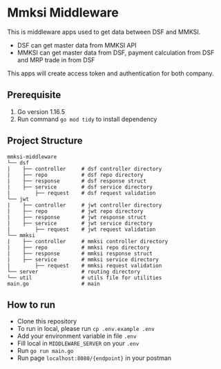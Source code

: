 # Mmksi Middleware

This is middleware apps used to get data between DSF and MMKSI.
- DSF can get master data from MMKSI API
- MMKSI can get master data from DSF, payment calculation from DSF and MRP trade in from DSF

This apps will create access token and authentication for both company.

## Prerequisite
1. Go version 1.16.5
2. Run command `go mod tidy` to install dependency

## Project Structure

```
mmksi-middleware
└── dsf
|    ├── controller     # dsf controller directory
|    ├── repo           # dsf repo directory
|    ├── response       # dsf response struct
|    ├── service        # dsf service directory
|        ├── request    # dsf request validation
└── jwt
|    ├── controller     # jwt controller directory
|    ├── repo           # jwt repo directory
|    ├── response       # jwt response struct
|    ├── service        # jwt service directory
|        ├── request    # jwt request validation
└── mmksi
|    ├── controller     # mmksi controller directory
|    ├── repo           # mmksi repo directory
|    ├── response       # mmksi response struct
|    ├── service        # mmksi service directory
|        ├── request    # mmksi request validation
└── server              # routing directory
└── util                # utils file for utilities
main.go                 # main
```

## How to run
- Clone this repository
- To run in local, please run `cp .env.example .env`
- Add your environment variable in file `.env`
- Fill local in `MIDDLEWARE_SERVER` on your `.env`
- Run `go run main.go`
- Run page `localhost:8080/{endpoint}` in your postman